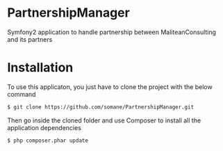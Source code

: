 PartnershipManager
==================

Symfony2 application to handle partnership between MaliteanConsulting and its partners


Installation
============

To use this applicaton, you just have to clone the project with the below command

```sh
$ git clone https://github.com/somane/PartnershipManager.git
```

Then go inside the cloned folder and use Composer to install all the application dependencies

```sh
$ php composer.phar update
```
